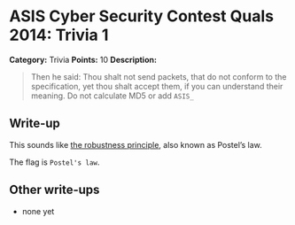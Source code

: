 # ASIS Cyber Security Contest Quals 2014: Trivia 1

**Category:** Trivia
**Points:** 10
**Description:**

> Then he said: Thou shalt not send packets, that do not conform to the specification, yet thou shalt accept them, if you can understand their meaning.
> Do not calculate MD5 or add `ASIS_`

## Write-up

This sounds like [the robustness principle](http://en.wikipedia.org/wiki/Robustness_principle), also known as Postel’s law.

The flag is `Postel's law`.

## Other write-ups

* none yet
